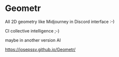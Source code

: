 # Geometr

All 2D geometry like Midjourney in Discord interface :-)

CI collective intelligence ;-) 

maybe in another version AI

https://josepssv.github.io/Geometr/
